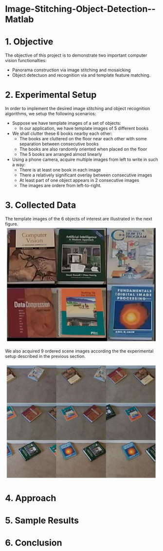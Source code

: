 # Image-Stitching-Object-Detection--Matlab


# 1. Objective

The objective of this project is to demonstrate two important computer vision functionalties:

* Panorama construction via image stitching and mosaicking
* Object detectuon and recognition via and template feature matching.

# 2. Experimental Setup

In order to implement the desired image stitching and object recognition algorithms, we setup the following scenarios:

* Suppose we have template images of a set of objects:
  * In our application, we have template images of 5 different books
* We shall clutter these 6 books nearby each other:
  * The books are cluttered on the floor near each other with some separation between consecutive books
  * The books are also randomly oriented when placed on the floor 
  * The 5 books are arranged almost linearly
* Using a phone camera, acquire multiple images from left to write in such a way:
  * There is at least one book in each image
  * There a relatively significant overlay between consecutive images
  * At least part of one object appears in 2 consecutive images
  * The images are ordere from left-to-right.

# 3. Collected Data

The template images of the 6 objects of interest are illustrated in the next figure.
<img src="figures/templates-6-objects-interest.jpg" width="1000">

We also acquired 9 ordered scene images according the the experimental setup described in the previous section. 

<img src="figures/acquired-9-consecutive-scene-images.jpg" width="1000">

# 4. Approach



# 5. Sample Results



# 6. Conclusion
